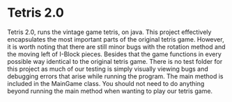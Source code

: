 # Tetris 2.0

Tetris 2.0, runs the vintage game tetris, on java. This project effectively encapsulates the most important parts of the original tetris game. However, it is worth noting that there are still minor bugs with the rotation method and the moving left of I-Block pieces. Besides that the game functions in every possible way identical to the original tetris game. There is no test folder for this project as much of our testing is simply visually viewing bugs and debugging errors that arise while running the program. The main method is included in the MainGame class. You should not need to do anything beyond running the main method when wanting to play our tetris game. 
